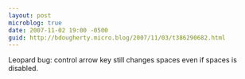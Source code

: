 ```yaml
---
layout: post
microblog: true
date: 2007-11-02 19:00 -0500
guid: http://bdougherty.micro.blog/2007/11/03/t386290682.html
---
```

Leopard bug: control arrow key still changes spaces even if spaces is disabled.
